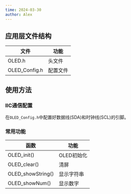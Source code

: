 ```yaml
---
time: 2024-03-30
author: Alex
---
```


## 应用层文件结构

| 文件 | 功能 |
| --- | --- |
| OLED.h | 头文件 |
| OLED_Config.h | 配置文件 |

## 使用方法

### IIC通信配置

在`OLED_Config.h`中配置好数据线(SDA)和时钟线(SCL)的引脚。

### 常用功能

| 函数 | 功能 |
| --- | --- |
| OLED_init() | OLED初始化 |
| OLED_clear() | 清屏 |
| OLED_showString() | 显示字符串 |
| OLED_showNum() | 显示数字 |
